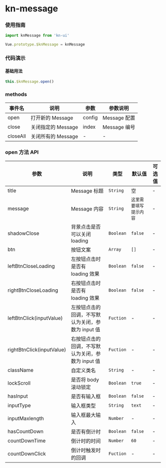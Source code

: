 <!-- 简体中文 -->

# kn-message

### 使用指南

```js
import knMessage from 'kn-ui'

Vue.prototype.$knMessage = knMessage
```

### 代码演示

#### 基础用法

```js
this.$knMessage.open()
```

### methods

| 事件名   | 说明               | 参数   | 参数说明     |
| -------- | ------------------ | ------ | ------------ |
| open     | 打开新的 Message   | config | Message 配置 |
| close    | 关闭指定的 Message | index  | Message 编号 |
| closeAll | 关闭所有的 Message | -      | -            |

### open 方法 API

| 参数                      | 说明                                              | 类型      | 默认值                 | 可选值 |
| ------------------------- | ------------------------------------------------- | --------- | ---------------------- | ------ |
| title                     | Message 标题                                      | `String`  | 空                     | -      |
| message                   | Message 内容                                      | `String`  | `这里需要填写提示内容` | -      |
| shadowClose               | 背景点击是否可以关闭 loading                      | `Boolean` | `false`                | -      |
| btn                       | 按钮文案                                          | `Array`   | `[]`                   | -      |
| leftBtnCloseLoading       | 左按钮点击时是否有 loading 效果                   | `Boolean` | `false`                | -      |
| rightBtnCloseLoading      | 右按钮点击时是否有 loading 效果                   | `Boolean` | `false`                | -      |
| leftBtnClick(inputValue)  | 左按钮点击的回调，不写默认为关闭，参数为 input 值 | `Fuction` | -                      | -      |
| rightBtnClick(inputValue) | 右按钮点击的回调，不写默认为关闭，参数为 input 值 | `Fuction` | -                      | -      |
| className                 | 自定义类名                                        | `String`  | -                      | -      |
| lockScroll                | 是否将 body 滚动锁定                              | `Boolean` | `true`                 | -      |
| hasInput                  | 是否有输入框                                      | `Boolean` | `false`                | -      |
| inputType                 | 输入框类型                                        | `String`  | `text`                 | -      |
| inputMaxlength            | 输入框最大输入                                    | `Number`  | -                      | -      |
| hasCountDown              | 是否有倒计时                                      | `Boolean` | `false`                | -      |
| countDownTime             | 倒计时的时间                                      | `Number`  | `60`                   | -      |
| countDownClick            | 倒计时触发时的回调                                | `Fuction` | -                      | -      |
